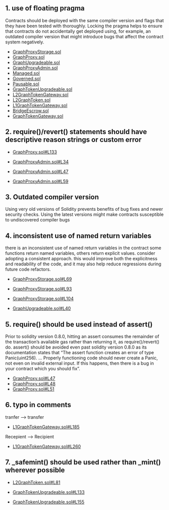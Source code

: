 ## 1. use of floating pragma

Contracts should be deployed with the same compiler version and flags that they have been tested with thoroughly. Locking the pragma helps to ensure that contracts do not accidentally get deployed using, for example, an outdated compiler version that might introduce bugs that affect the contract system negatively.

- [GraphProxyStorage.sol](https://github.com/code-423n4/2022-10-thegraph/blob/main/contracts/upgrades/GraphProxyStorage.sol)
- [GraphProxy.sol](https://github.com/code-423n4/2022-10-thegraph/blob/main/contracts/upgrades/GraphProxy.sol)
- [GraphUpgradeable.sol](https://github.com/code-423n4/2022-10-thegraph/blob/main/contracts/upgrades/GraphUpgradeable.sol)
- [GraphProxyAdmin.sol](https://github.com/code-423n4/2022-10-thegraph/blob/main/contracts/upgrades/GraphProxyAdmin.sol)
- [Managed.sol](https://github.com/code-423n4/2022-10-thegraph/blob/main/contracts/governance/Managed.sol)
- [Governed.sol](https://github.com/code-423n4/2022-10-thegraph/blob/main/contracts/governance/Governed.sol)
- [Pausable.sol](https://github.com/code-423n4/2022-10-thegraph/blob/main/contracts/governance/Pausable.sol)
- [GraphTokenUpgradeable.sol](https://github.com/code-423n4/2022-10-thegraph/blob/main/contracts/l2/token/GraphTokenUpgradeable.sol)
- [L2GraphTokenGateway.sol](https://github.com/code-423n4/2022-10-thegraph/blob/main/contracts/l2/gateway/L2GraphTokenGateway.sol)
- [L2GraphToken.sol](https://github.com/code-423n4/2022-10-thegraph/blob/main/contracts/l2/token/L2GraphToken.sol)
- [L1GraphTokenGateway.sol](https://github.com/code-423n4/2022-10-thegraph/blob/main/contracts/gateway/L1GraphTokenGateway.sol)
- [BridgeEscrow.sol](https://github.com/code-423n4/2022-10-thegraph/blob/main/contracts/gateway/BridgeEscrow.sol)
- [GraphTokenGateway.sol](https://github.com/code-423n4/2022-10-thegraph/blob/main/contracts/gateway/GraphTokenGateway.sol)


## 2. require()/revert() statements should have descriptive reason strings or custom error

- [GraphProxy.sol#L133](https://github.com/code-423n4/2022-10-thegraph/blob/main/contracts/upgrades/GraphProxy.sol#L133)

- [GraphProxyAdmin.sol#L34](https://github.com/code-423n4/2022-10-thegraph/blob/main/contracts/upgrades/GraphProxyAdmin.sol#L34)
- [GraphProxyAdmin.sol#L47](https://github.com/code-423n4/2022-10-thegraph/blob/main/contracts/upgrades/GraphProxyAdmin.sol#L47)
- [GraphProxyAdmin.sol#L59](https://github.com/code-423n4/2022-10-thegraph/blob/main/contracts/upgrades/GraphProxyAdmin.sol#L59)


## 3. Outdated compiler version

Using very old versions of Solidity prevents benefits of bug fixes and newer security checks. Using the latest versions might make contracts susceptible to undiscovered compiler bugs


## 4. inconsistent use of named return variables

there is an inconsistent use of named return variables in the contract some functions return named variables, others return explicit values. consider adopting a consistent approach.
this would improve both the explicitness and readability of the code, and it may also help reduce regressions during future code refactors.

- [GraphProxyStorage.sol#L69](https://github.com/code-423n4/2022-10-thegraph/blob/main/contracts/upgrades/GraphProxyStorage.sol#L69)
- [GraphProxyStorage.sol#L93](https://github.com/code-423n4/2022-10-thegraph/blob/main/contracts/upgrades/GraphProxyStorage.sol#L93)
- [GraphProxyStorage.sol#L104](https://github.com/code-423n4/2022-10-thegraph/blob/main/contracts/upgrades/GraphProxyStorage.sol#L104)

- [GraphUpgradeable.sol#L40](https://github.com/code-423n4/2022-10-thegraph/blob/main/contracts/upgrades/GraphUpgradeable.sol#L40)


## 5. require() should be used instead of assert()

Prior to solidity version 0.8.0, hitting an assert consumes the remainder of the transaction’s available gas rather than returning it, as require()/revert() do. assert() should be avoided even past solidity version 0.8.0 as its documentation states that “The assert function creates an error of type Panic(uint256). … Properly functioning code should never create a Panic, not even on invalid external input. If this happens, then there is a bug in your contract which you should fix”.

- [GraphProxy.sol#L47](https://github.com/code-423n4/2022-10-thegraph/blob/main/contracts/upgrades/GraphProxy.sol#L47)
- [GraphProxy.sol#L48](https://github.com/code-423n4/2022-10-thegraph/blob/main/contracts/upgrades/GraphProxy.sol#L48)
- [GraphProxy.sol#L51](https://github.com/code-423n4/2022-10-thegraph/blob/main/contracts/upgrades/GraphProxy.sol#L51)


## 6. typo in comments

tranfer --> transfer

- [L1GraphTokenGateway.sol#L185](https://github.com/code-423n4/2022-10-thegraph/blob/main/contracts/gateway/L1GraphTokenGateway.sol#L185)

Recepient --> Recipient

- [L1GraphTokenGateway.sol#L260](https://github.com/code-423n4/2022-10-thegraph/blob/main/contracts/gateway/L1GraphTokenGateway.sol#L260)


## 7. _safemint() should be used rather than _mint() wherever possible

- [L2GraphToken.sol#L81](https://github.com/code-423n4/2022-10-thegraph/blob/main/contracts/l2/token/L2GraphToken.sol#L81)

- [GraphTokenUpgradeable.sol#L133](https://github.com/code-423n4/2022-10-thegraph/blob/main/contracts/l2/token/GraphTokenUpgradeable.sol#L133)
- [GraphTokenUpgradeable.sol#L155](https://github.com/code-423n4/2022-10-thegraph/blob/main/contracts/l2/token/GraphTokenUpgradeable.sol#L155)
